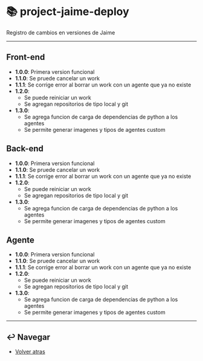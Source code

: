 # :books: project-jaime-deploy

Registro de cambios en versiones de Jaime

---

## Front-end

* **1.0.0**: Primera version funcional
* **1.1.0**: Se pruede cancelar un work
* **1.1.1**: Se corrige error al borrar un work con un agente que ya no existe
* **1.2.0**:
  * Se puede reiniciar un work
  * Se agregan repositorios de tipo local y git
* **1.3.0**:
  * Se agrega funcion de carga de dependencias de python a los agentes
  * Se permite generar imagenes y tipos de agentes custom

## Back-end

* **1.0.0**: Primera version funcional
* **1.1.0**: Se pruede cancelar un work
* **1.1.1**: Se corrige error al borrar un work con un agente que ya no existe
* **1.2.0**:
  * Se puede reiniciar un work
  * Se agregan repositorios de tipo local y git
* **1.3.0**:
  * Se agrega funcion de carga de dependencias de python a los agentes
  * Se permite generar imagenes y tipos de agentes custom

## Agente

* **1.0.0**: Primera version funcional
* **1.1.0**: Se pruede cancelar un work
* **1.1.1**: Se corrige error al borrar un work con un agente que ya no existe
* **1.2.0**:
  * Se puede reiniciar un work
  * Se agregan repositorios de tipo local y git
* **1.3.0**:
  * Se agrega funcion de carga de dependencias de python a los agentes
  * Se permite generar imagenes y tipos de agentes custom

---

## :leftwards_arrow_with_hook: Navegar

* [Volver atras](../README.md)
